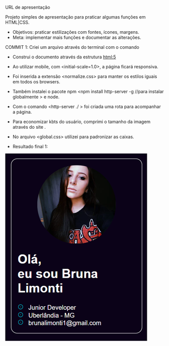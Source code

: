 URL de apresentação

Projeto simples de apresentação para praticar algumas funções em HTML|CSS.
- Objetivos: praticar estilizações com fontes, ícones, margens. 
- Meta: implementar mais funções e documentar as alterações.

COMMIT 1:
Criei um arquivo através do terminal com o comando <touch index.html>
- Construi o documento através da estrutura <html:5>
- Ao utilizar mobile, com <initial-scale=1.0>, a página ficará responsiva.
- Foi inserida a extensão <normalize.css> para manter os estilos iguais em todos os browsers.
- Também instalei o pacote npm <npm install http-server -g //para instalar globalmente > e node.

- Com o comando <http-server ./ > foi criada uma rota para acompanhar a página.

- Para economizar kbts do usuário, comprimi o tamanho da imagem através do site <tinyPNG>.

- No arquivo <global.css> utilizei <box-sizing> para padronizar as caixas.

- Resultado final 1:

![print apresentação](image.png)

